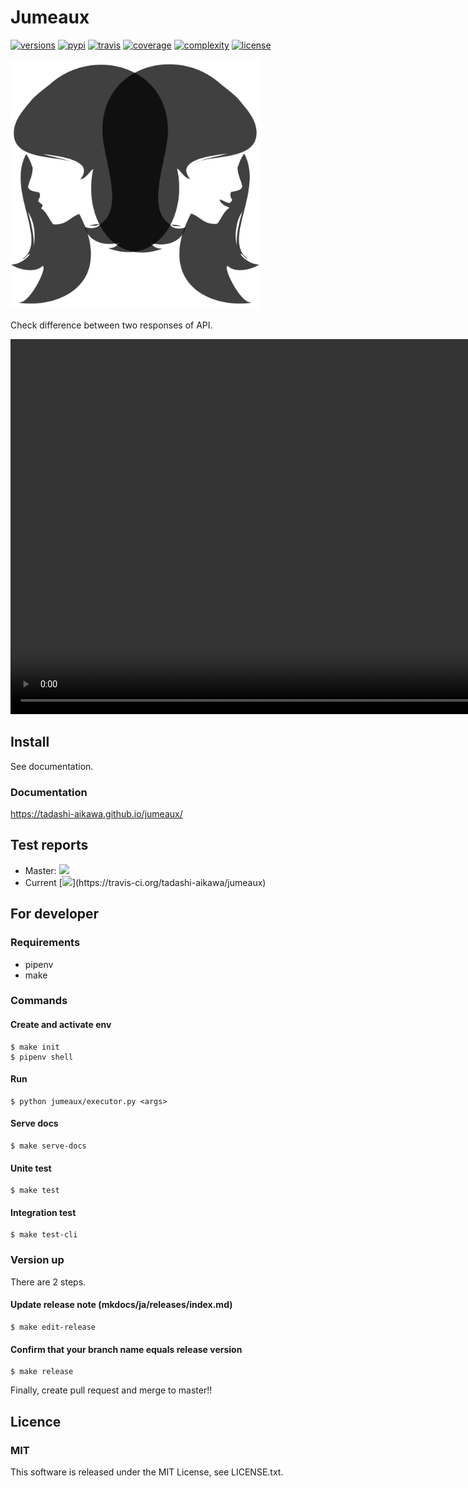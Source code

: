 Jumeaux
=======

[![versions](https://img.shields.io/pypi/pyversions/jumeaux.svg)]()
[![pypi](https://img.shields.io/pypi/v/jumeaux.svg)]()
[![travis](https://api.travis-ci.org/tadashi-aikawa/jumeaux.svg?branch=master)](https://travis-ci.org/tadashi-aikawa/jumeaux/builds)
[![coverage](https://codeclimate.com/github/tadashi-aikawa/jumeaux/badges/coverage.svg)](https://codeclimate.com/github/tadashi-aikawa/jumeaux/coverage)
[![complexity](https://codeclimate.com/github/tadashi-aikawa/jumeaux/badges/gpa.svg)](https://codeclimate.com/github/tadashi-aikawa/jumeaux)
[![license](https://img.shields.io/github/license/mashape/apistatus.svg)]()

<img src="https://github.com/tadashi-aikawa/jumeaux/blob/master/logo.png?raw=true" width=400 height=400 />

Check difference between two responses of API.

<video controls src="https://dl.dropboxusercontent.com/s/2m0jvenb50iyacr/demo.mp4" type="video/mp4" width="1200"></video>


Install
-------

See documentation.

### Documentation

https://tadashi-aikawa.github.io/jumeaux/


Test reports
------------

* Master: [![](https://api.travis-ci.org/tadashi-aikawa/jumeaux.png?branch=master)](https://travis-ci.org/tadashi-aikawa/jumeaux)
* Current [![](https://api.travis-ci.org/tadashi-aikawa/jumeaux.png?)](https://travis-ci.org/tadashi-aikawa/jumeaux)


For developer
-------------

### Requirements

* pipenv
* make

### Commands

#### Create and activate env

```
$ make init
$ pipenv shell
```

#### Run

```
$ python jumeaux/executor.py <args>
```

#### Serve docs

```
$ make serve-docs
```

#### Unite test

```
$ make test
```

#### Integration test

```
$ make test-cli
```


### Version up

There are 2 steps.

#### Update release note (mkdocs/ja/releases/index.md)

```
$ make edit-release
```

#### Confirm that your branch name equals release version

```
$ make release
```

Finally, create pull request and merge to master!!


Licence
-------

### MIT

This software is released under the MIT License, see LICENSE.txt.

